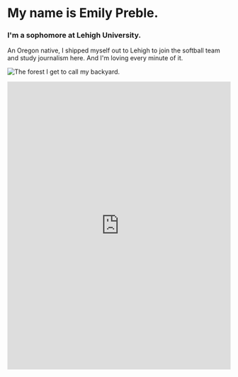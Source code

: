 # My name is Emily Preble.
### I'm a sophomore at Lehigh University.

An Oregon native, I shipped myself out to Lehigh to join the softball team and study journalism here. And I'm loving every minute of it.

![The forest I get to call my backyard.](https://www.thetreecenter.com/wp-content/uploads/evergreen-tre-832x350.jpg)
<iframe src='https://cdn.knightlab.com/libs/timeline3/latest/embed/index.html?source=1hZYeO-oJPrBzshB0WBETbirQ9m10nIsptehT0j-U4QM&font=Default&lang=en&initial_zoom=2&height=650' width='100%' height='650' frameborder='0'></iframe>
